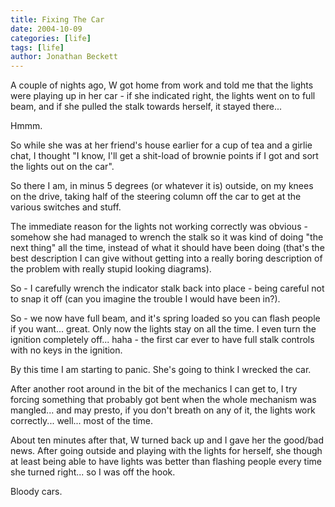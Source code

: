 ```yaml
---
title: Fixing The Car
date: 2004-10-09
categories: [life]
tags: [life]
author: Jonathan Beckett
---
```


A couple of nights ago, W got home from work and told me that the lights were playing up in her car - if she indicated right, the lights went on to full beam, and if she pulled the stalk towards herself, it stayed there...

Hmmm.

So while she was at her friend's house earlier for a cup of tea and a girlie chat, I thought "I know, I'll get a shit-load of brownie points if I got and sort the lights out on the car".

So there I am, in minus 5 degrees (or whatever it is) outside, on my knees on the drive, taking half of the steering column off the car to get at the various switches and stuff.

The immediate reason for the lights not working correctly was obvious - somehow she had managed to wrench the stalk so it was kind of doing "the next thing" all the time, instead of what it should have been doing (that's the best description I can give without getting into a really boring description of the problem with really stupid looking diagrams).

So - I carefully wrench the indicator stalk back into place - being careful not to snap it off (can you imagine the trouble I would have been in?).

So - we now have full beam, and it's spring loaded so you can flash people if you want... great. Only now the lights stay on all the time. I even turn the ignition completely off... haha - the first car ever to have full stalk controls with no keys in the ignition.

By this time I am starting to panic. She's going to think I wrecked the car.

After another root around in the bit of the mechanics I can get to, I try forcing something that probably got bent when the whole mechanism was mangled... and may presto, if you don't breath on any of it, the lights work correctly... well... most of the time.

About ten minutes after that, W turned back up and I gave her the good/bad news. After going outside and playing with the lights for herself, she though at least being able to have lights was better than flashing people every time she turned right... so I was off the hook.

Bloody cars.